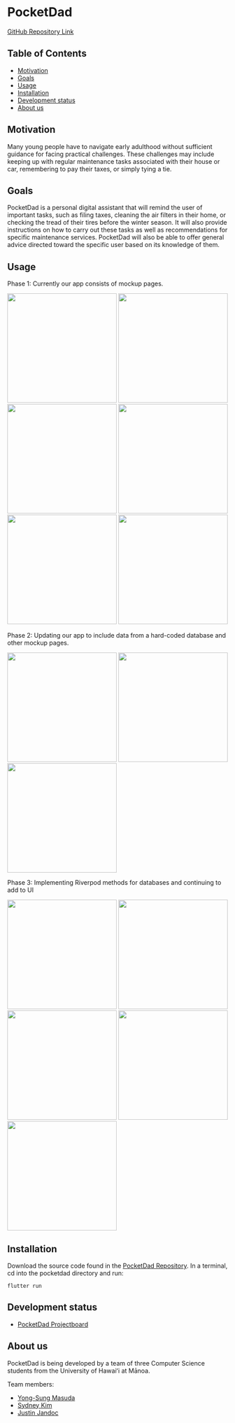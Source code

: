 # PocketDad
[GitHub Repository Link](https://github.com/PocketDad/pocketdad)

## Table of Contents
* [Motivation](#motivation)
* [Goals](#goals)
* [Usage](#usage)
* [Installation](#installation)
* [Development status](#development-status)
* [About us](#about-us)

## Motivation
Many young people have to navigate early adulthood without sufficient guidance for facing practical challenges. 
These challenges may include keeping up with regular maintenance tasks associated with their house or car, remembering to pay their taxes, or simply tying a tie.


## Goals
PocketDad is a personal digital assistant that will remind the user of important tasks, such as filing taxes, cleaning the air filters in their home, or checking the tread of their tires before the winter season.
It will also provide instructions on how to carry out these tasks as well as recommendations for specific maintenance services.
PocketDad will also be able to offer general advice directed toward the specific user based on its knowledge of them.


## Usage
Phase 1: Currently our app consists of mockup pages.

<img src="doc/chooseavatar.png" style="width: 250px">

<img src="doc/checkin-mockup.png" style="width: 250px">

<img src="doc/add-task-mockup.png" style="width: 250px">

<img src="doc/edit-task-mockup.png" style="width: 250px">

<img src="doc/tasks-mockup.png" style="width: 250px">

<img src="doc/completed-tasks-mockup.png" style="width: 250px">

Phase 2: Updating our app to include data from a hard-coded database and other mockup pages.

<img src="doc/itemspagewithdata.png" style="width: 250px">

<img src="doc/onboarding.png" style="width: 250px">

<img src="doc/individual-task.png" style="width: 250px">

Phase 3: Implementing Riverpod methods for databases and continuing to add to UI

<img src="doc/sign_up.png" style="width: 250px">

<img src="doc/check_in.png" style="width: 250px">

<img src="doc/all_tasks.png" style="width: 250px">

<img src="doc/add_task.png" style="width: 250px">

<img src="doc/choose_appearance.png" style="width: 250px">

## Installation
Download the source code found in the [PocketDad Repository](https://github.com/PocketDad/pocketdad).
In a terminal, cd into the pocketdad directory and run:
```
flutter run
```

## Development status
* [PocketDad Projectboard](https://github.com/orgs/PocketDad/projects/5)

## About us
PocketDad is being developed by a team of three Computer Science students from the University of Hawaiʻi at Mānoa.

Team members:
* [Yong-Sung Masuda](https://github.com/yongsungm)
* [Sydney Kim](https://github.com/kimsyd)
* [Justin Jandoc](https://github.com/justinjandoc)
